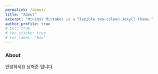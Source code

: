 ```yaml
---
permalink: /about/
title: "About"
excerpt: "Minimal Mistakes is a flexible two-column Jekyll theme."
author_profile: true
# toc: true
# toc_sticky: true
# toc_label: "bio"
---
```


### About
안녕하세요 남혁준 입니다.
